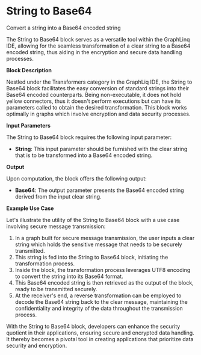 # String to Base64

Convert a string into a Base64 encoded string

The String to Base64 block serves as a versatile tool within the GraphLinq IDE, allowing for the seamless transformation of a clear string to a Base64 encoded string, thus aiding in the encryption and secure data handling processes.

**Block Description**

Nestled under the Transformers category in the GraphLiq IDE, the String to Base64 block facilitates the easy conversion of standard strings into their Base64 encoded counterparts. Being non-executable, it does not hold yellow connectors, thus it doesn't perform executions but can have its parameters called to obtain the desired transformation. This block works optimally in graphs which involve encryption and data security processes.

**Input Parameters**

The String to Base64 block requires the following input parameter:

* **String**: This input parameter should be furnished with the clear string that is to be transformed into a Base64 encoded string.

**Output**

Upon computation, the block offers the following output:

* **Base64**: The output parameter presents the Base64 encoded string derived from the input clear string.

**Example Use Case**

Let's illustrate the utility of the String to Base64 block with a use case involving secure message transmission:

1. In a graph built for secure message transmission, the user inputs a clear string which holds the sensitive message that needs to be securely transmitted.
2. This string is fed into the String to Base64 block, initiating the transformation process.
3. Inside the block, the transformation process leverages UTF8 encoding to convert the string into its Base64 format.
4. This Base64 encoded string is then retrieved as the output of the block, ready to be transmitted securely.
5. At the receiver's end, a reverse transformation can be employed to decode the Base64 string back to the clear message, maintaining the confidentiality and integrity of the data throughout the transmission process.

With the String to Base64 block, developers can enhance the security quotient in their applications, ensuring secure and encrypted data handling. It thereby becomes a pivotal tool in creating applications that prioritize data security and encryption.&#x20;
